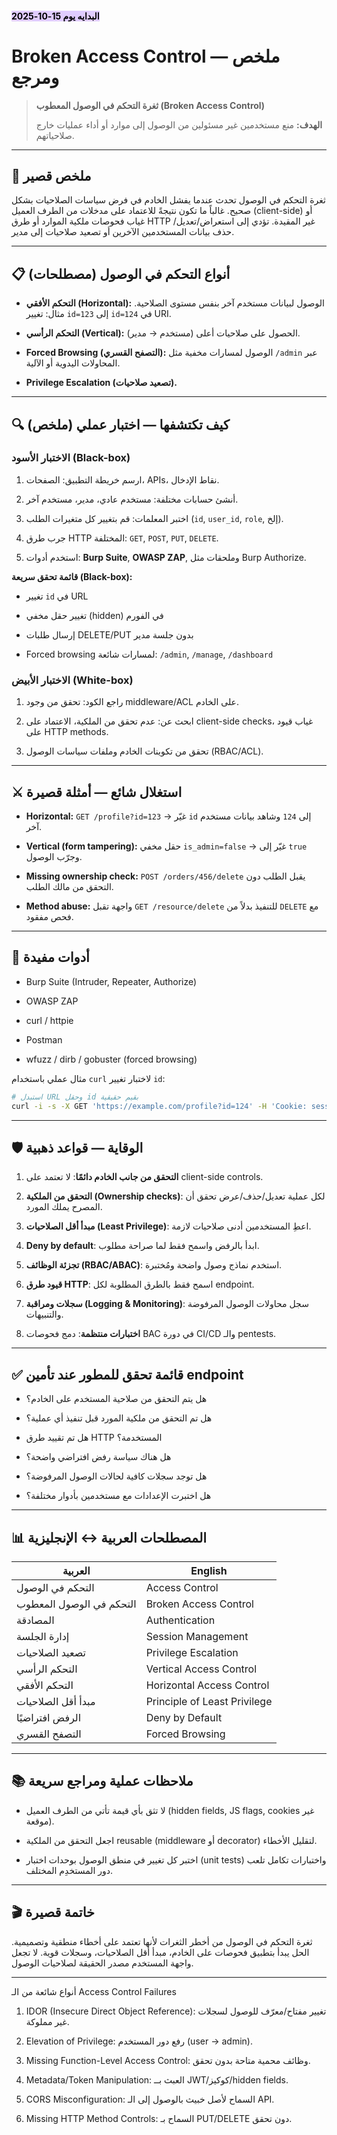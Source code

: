 
#### <mark style="background: #D2B3FFA6;">البدايه يوم 15-10-2025</mark>

# Broken Access Control — ملخص ومرجع

> **ثغرة التحكم في الوصول المعطوب (Broken Access Control)**
> 
> **الهدف:** منع مستخدمين غير مسئولين من الوصول إلى موارد أو أداء عمليات خارج صلاحياتهم.

---

## 🎯 ملخص قصير

ثغرة التحكم في الوصول تحدث عندما يفشل الخادم في فرض سياسات الصلاحيات بشكل صحيح. غالباً ما تكون نتيجةً للاعتماد على مدخلات من الطرف العميل (client-side) أو غياب فحوصات ملكية الموارد أو طرق HTTP غير المقيدة. تؤدي إلى استعراض/تعديل/حذف بيانات المستخدمين الآخرين أو تصعيد صلاحيات إلى مدير.

---

## 📋 أنواع التحكم في الوصول (مصطلحات)

- **التحكم الأفقي (Horizontal):** الوصول لبيانات مستخدم آخر بنفس مستوى الصلاحية. مثال: تغيير `id=123` إلى `id=124` في URI.
    
- **التحكم الرأسي (Vertical):** الحصول على صلاحيات أعلى (مستخدم → مدير).
    
- **Forced Browsing (التصفح القسري):** الوصول لمسارات مخفية مثل `/admin` عبر المحاولات اليدوية أو الآلية.
    
- **Privilege Escalation (تصعيد صلاحيات).**
    

---

## 🔍 كيف تكتشفها — اختبار عملي (ملخص)

### الاختبار الأسود (Black-box)

1. ارسم خريطة التطبيق: الصفحات، APIs، نقاط الإدخال.
    
2. أنشئ حسابات مختلفة: مستخدم عادي، مدير، مستخدم آخر.
    
3. اختبر المعلمات: قم بتغيير كل متغيرات الطلب (`id`, `user_id`, `role`, إلخ).
    
4. جرب طرق HTTP المختلفة: `GET`, `POST`, `PUT`, `DELETE`.
    
5. استخدم أدوات: **Burp Suite**, **OWASP ZAP**, وملحقات مثل Burp Authorize.
    

**قائمة تحقق سريعة (Black-box):**

-  تغيير `id` في URL
    
-  تغيير حقل مخفي (hidden) في الفورم
    
-  إرسال طلبات DELETE/PUT بدون جلسة مدير
    
-  Forced browsing لمسارات شائعة: `/admin`, `/manage`, `/dashboard`
    

### الاختبار الأبيض (White-box)

1. راجع الكود: تحقق من وجود middleware/ACL على الخادم.
    
2. ابحث عن: عدم تحقق من الملكية، الاعتماد على client-side checks، غياب قيود على HTTP methods.
    
3. تحقق من تكوينات الخادم وملفات سياسات الوصول (RBAC/ACL).
    

---

## ⚔️ استغلال شائع — أمثلة قصيرة

- **Horizontal:** `GET /profile?id=123` → غيّر `id` إلى `124` وشاهد بيانات مستخدم آخر.
    
- **Vertical (form tampering):** حقل مخفي `is_admin=false` → غيّر إلى `true` وجرّب الوصول.
    
- **Missing ownership check:** `POST /orders/456/delete` يقبل الطلب دون التحقق من مالك الطلب.
    
- **Method abuse:** واجهة تقبل `GET /resource/delete` للتنفيذ بدلاً من `DELETE` مع فحص مفقود.
    

---

## 🧪 أدوات مفيدة

- Burp Suite (Intruder, Repeater, Authorize)
    
- OWASP ZAP
    
- curl / httpie
    
- Postman
    
- wfuzz / dirb / gobuster (forced browsing)
    

مثال عملي باستخدام `curl` لاختبار تغيير `id`:

```bash
# استبدل URL وحقل id بقيم حقيقية
curl -i -s -X GET 'https://example.com/profile?id=124' -H 'Cookie: session=USER_SESSION'
```

---

## 🛡️ الوقاية — قواعد ذهبية

1. **التحقق من جانب الخادم دائمًا**: لا تعتمد على client-side controls.
    
2. **التحقق من الملكية (Ownership checks)**: لكل عملية تعديل/حذف/عرض تحقق أن المصرح يملك المورد.
    
3. **مبدأ أقل الصلاحيات (Least Privilege)**: اعطِ المستخدمين أدنى صلاحيات لازمة.
    
4. **Deny by default**: ابدأ بالرفض واسمح فقط لما صراحة مطلوب.
    
5. **تجزئة الوظائف (RBAC/ABAC)**: استخدم نماذج وصول واضحة ومُختبرة.
    
6. **قيود طرق HTTP**: اسمح فقط بالطرق المطلوبة لكل endpoint.
    
7. **سجلات ومراقبة (Logging & Monitoring)**: سجل محاولات الوصول المرفوضة والتنبيهات.
    
8. **اختبارات منتظمة**: دمج فحوصات BAC في دورة CI/CD والـ pentests.
    

---

## ✅ قائمة تحقق للمطور عند تأمين endpoint

-  هل يتم التحقق من صلاحية المستخدم على الخادم؟
    
-  هل تم التحقق من ملكية المورد قبل تنفيذ أي عملية؟
    
-  هل تم تقييد طرق HTTP المستخدمة؟
    
-  هل هناك سياسة رفض افتراضي واضحة؟
    
-  هل توجد سجلات كافية لحالات الوصول المرفوضة؟
    
-  هل اختبرت الإعدادات مع مستخدمين بأدوار مختلفة؟
    

---

## 📊 المصطلحات العربية ↔ الإنجليزية

|العربية|English|
|---|---|
|التحكم في الوصول|Access Control|
|التحكم في الوصول المعطوب|Broken Access Control|
|المصادقة|Authentication|
|إدارة الجلسة|Session Management|
|تصعيد الصلاحيات|Privilege Escalation|
|التحكم الرأسي|Vertical Access Control|
|التحكم الأفقي|Horizontal Access Control|
|مبدأ أقل الصلاحيات|Principle of Least Privilege|
|الرفض افتراضيًا|Deny by Default|
|التصفح القسري|Forced Browsing|

---

## 📚 ملاحظات عملية ومراجع سريعة

- لا تثق بأي قيمة تأتي من الطرف العميل (hidden fields, JS flags, cookies غير موقعة).
    
- اجعل التحقق من الملكية reusable (middleware أو decorator) لتقليل الأخطاء.
    
- اختبر كل تغيير في منطق الوصول بوحدات اختبار (unit tests) واختبارات تكامل تلعب دور المستخدِم المختلف.
    

---

## 🎬 خاتمة قصيرة

ثغرة التحكم في الوصول من أخطر الثغرات لأنها تعتمد على أخطاء منطقية وتصميمية. الحل يبدأ بتطبيق فحوصات على الخادم، مبدأ أقل الصلاحيات، وسجلات قوية. لا تجعل واجهة المستخدم مصدر الحقيقة لصلاحيات الوصول.

---
أنواع شائعة من الـ Access Control Failures

1. IDOR (Insecure Direct Object Reference): تغيير مفتاح/معرّف للوصول لسجلات غير مملوكة.

2. Elevation of Privilege: رفع دور المستخدم (user → admin).

3. Missing Function-Level Access Control: وظائف محمية متاحة بدون تحقق.

4. Metadata/Token Manipulation: العبث بــ JWT/كوكيز/hidden fields.

5. CORS Misconfiguration: السماح لأصل خبيث بالوصول إلى الـ API.

6. Missing HTTP Method Controls: السماح بـ PUT/DELETE دون تحقق.